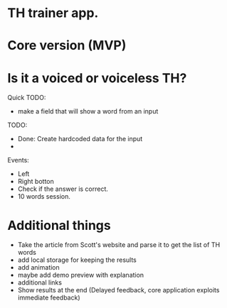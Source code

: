 # TH trainer app.

# Core version (MVP)

# Is it a voiced or voiceless TH?

Quick TODO:

- make a field that will show a word from an input

TODO:
- Done: Create hardcoded data for the input
- 

Events:
- Left 
- Right botton
- Check if the answer is correct.
- 10 words session.




# Additional things
- Take the article from Scott's website and parse it to get the list of TH words
- add local storage for keeping the results
- add animation
- maybe add demo preview with explanation
- additional links
- Show results at the end (Delayed feedback, core application exploits immediate feedback)